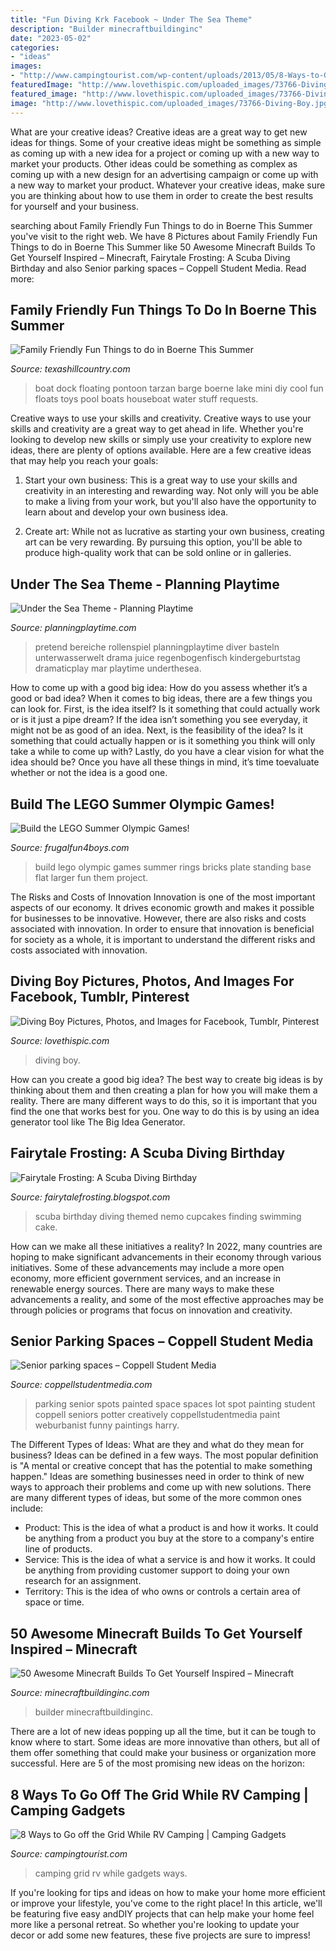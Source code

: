 ```yaml
---
title: "Fun Diving Krk Facebook ~ Under The Sea Theme"
description: "Builder minecraftbuildinginc"
date: "2023-05-02"
categories:
- "ideas"
images:
- "http://www.campingtourist.com/wp-content/uploads/2013/05/8-Ways-to-Go-off-the-Grid-While-RV-Camping.jpg"
featuredImage: "http://www.lovethispic.com/uploaded_images/73766-Diving-Boy.jpg"
featured_image: "http://www.lovethispic.com/uploaded_images/73766-Diving-Boy.jpg"
image: "http://www.lovethispic.com/uploaded_images/73766-Diving-Boy.jpg"
---
```



What are your creative ideas?
Creative ideas are a great way to get new ideas for things. Some of your creative ideas might be something as simple as coming up with a new idea for a project or coming up with a new way to market your products. Other ideas could be something as complex as coming up with a new design for an advertising campaign or come up with a new way to market your product. Whatever your creative ideas, make sure you are thinking about how to use them in order to create the best results for yourself and your business.

	

		
searching about Family Friendly Fun Things to do in Boerne This Summer you've visit to the right web. We have 8 Pictures about Family Friendly Fun Things to do in Boerne This Summer like 50 Awesome Minecraft Builds To Get Yourself Inspired – Minecraft, Fairytale Frosting: A Scuba Diving Birthday and also Senior parking spaces – Coppell Student Media. Read more:
		
    
## Family Friendly Fun Things To Do In Boerne This Summer

<img loading=lazy src="http://texashillcountry.com/wp-content/uploads/19366132_196899804170975_6557125605947239623_n.jpg" onerror="this.onerror=null;this.src='https://tse3.mm.bing.net/th?id=OIP.9emsoATsPN5369rP9ccApwHaGL&amp;pid=15.1';" alt="Family Friendly Fun Things to do in Boerne This Summer">

_Source: texashillcountry.com_

>boat dock floating pontoon tarzan barge boerne lake mini diy cool fun floats toys pool boats houseboat water stuff requests. 

	

Creative ways to use your skills and creativity.
Creative ways to use your skills and creativity are a great way to get ahead in life. Whether you're looking to develop new skills or simply use your creativity to explore new ideas, there are plenty of options available. Here are a few creative ideas that may help you reach your goals:
1. Start your own business: This is a great way to use your skills and creativity in an interesting and rewarding way. Not only will you be able to make a living from your work, but you'll also have the opportunity to learn about and develop your own business idea.

2. Create art: While not as lucrative as starting your own business, creating art can be very rewarding. By pursuing this option, you'll be able to produce high-quality work that can be sold online or in galleries.


    
## Under The Sea Theme - Planning Playtime

<img loading=lazy src="https://planningplaytime.com/wp-content/uploads/2018/05/Preschool-Ocean-Theme-Dramatic-Play-Centers-Fun-Pretend-Play-for-kids.jpg" onerror="this.onerror=null;this.src='https://tse3.mm.bing.net/th?id=OIP.io1OOyv7sTlS41fdQ469SQHaJ4&amp;pid=15.1';" alt="Under the Sea Theme - Planning Playtime">

_Source: planningplaytime.com_

>pretend bereiche rollenspiel planningplaytime diver basteln unterwasserwelt drama juice regenbogenfisch kindergeburtstag dramaticplay mar playtime underthesea. 

	

How to come up with a good big idea: How do you assess whether it’s a good or bad idea?
When it comes to big ideas, there are a few things you can look for. First, is the idea itself? Is it something that could actually work or is it just a pipe dream? If the idea isn’t something you see everyday, it might not be as good of an idea. Next, is the feasibility of the idea? Is it something that could actually happen or is it something you think will only take a while to come up with? Lastly, do you have a clear vision for what the idea should be? Once you have all these things in mind, it’s time toevaluate whether or not the idea is a good one.

    
## Build The LEGO Summer Olympic Games!

<img loading=lazy src="https://frugalfun4boys.com/wp-content/uploads/2016/08/olympic-legos-1-Edited.jpg" onerror="this.onerror=null;this.src='https://tse3.mm.bing.net/th?id=OIP.GB7jBg8XpwpxXTmJNovtMQHaHa&amp;pid=15.1';" alt="Build the LEGO Summer Olympic Games!">

_Source: frugalfun4boys.com_

>build lego olympic games summer rings bricks plate standing base flat larger fun them project. 

	

The Risks and Costs of Innovation
Innovation is one of the most important aspects of our economy. It drives economic growth and makes it possible for businesses to be innovative. However, there are also risks and costs associated with innovation. In order to ensure that innovation is beneficial for society as a whole, it is important to understand the different risks and costs associated with innovation.

    
## Diving Boy Pictures, Photos, And Images For Facebook, Tumblr, Pinterest

<img loading=lazy src="http://www.lovethispic.com/uploaded_images/73766-Diving-Boy.jpg" onerror="this.onerror=null;this.src='https://tse2.mm.bing.net/th?id=OIP.mv4jqyCdiPuIrrs6lawsnwHaJ6&amp;pid=15.1';" alt="Diving Boy Pictures, Photos, and Images for Facebook, Tumblr, Pinterest">

_Source: lovethispic.com_

>diving boy. 

	

How can you create a good big idea?
The best way to create big ideas is by thinking about them and then creating a plan for how you will make them a reality. There are many different ways to do this, so it is important that you find the one that works best for you. One way to do this is by using an idea generator tool like The Big Idea Generator.

    
## Fairytale Frosting: A Scuba Diving Birthday

<img loading=lazy src="http://4.bp.blogspot.com/-IdZ36A4Uung/TwPEWt4CBBI/AAAAAAAAD_U/giq-SRaPA08/s1600/BLOG+Scuba+Collection.jpg" onerror="this.onerror=null;this.src='https://tse4.mm.bing.net/th?id=OIP.G7mGg1FXqnIVLeC4iJrMQAHaJ4&amp;pid=15.1';" alt="Fairytale Frosting: A Scuba Diving Birthday">

_Source: fairytalefrosting.blogspot.com_

>scuba birthday diving themed nemo cupcakes finding swimming cake. 

	

How can we make all these initiatives a reality?
In 2022, many countries are hoping to make significant advancements in their economy through various initiatives. Some of these advancements may include a more open economy, more efficient government services, and an increase in renewable energy sources. There are many ways to make these advancements a reality, and some of the most effective approaches may be through policies or programs that focus on innovation and creativity.

    
## Senior Parking Spaces – Coppell Student Media

<img loading=lazy src="https://coppellstudentmedia.com/wp-content/uploads/2013/01/IMG_2391-675x900.jpg" onerror="this.onerror=null;this.src='https://tse3.mm.bing.net/th?id=OIP.cDXJ82VHooG0DaaRa7t8NgHaJ4&amp;pid=15.1';" alt="Senior parking spaces – Coppell Student Media">

_Source: coppellstudentmedia.com_

>parking senior spots painted space spaces lot spot painting student coppell seniors potter creatively coppellstudentmedia paint weburbanist funny paintings harry. 

	

The Different Types of Ideas: What are they and what do they mean for business?
Ideas can be defined in a few ways. The most popular definition is "A mental or creative concept that has the potential to make something happen." Ideas are something businesses need in order to think of new ways to approach their problems and come up with new solutions. 
There are many different types of ideas, but some of the more common ones include: 
- Product: This is the idea of what a product is and how it works. It could be anything from a product you buy at the store to a company's entire line of products. 
- Service: This is the idea of what a service is and how it works. It could be anything from providing customer support to doing your own research for an assignment. 
- Territory: This is the idea of who owns or controls a certain area of space or time.

    
## 50 Awesome Minecraft Builds To Get Yourself Inspired – Minecraft

<img loading=lazy src="https://minecraftbuildinginc.com/wp-content/uploads/2020/09/50-builds-3-1536x901.jpg" onerror="this.onerror=null;this.src='https://tse1.mm.bing.net/th?id=OIP.lJteavjqNefmpP0Zx8vbNAHaEW&amp;pid=15.1';" alt="50 Awesome Minecraft Builds To Get Yourself Inspired – Minecraft">

_Source: minecraftbuildinginc.com_

>builder minecraftbuildinginc. 

	

There are a lot of new ideas popping up all the time, but it can be tough to know where to start. Some ideas are more innovative than others, but all of them offer something that could make your business or organization more successful. Here are 5 of the most promising new ideas on the horizon: 

    
## 8 Ways To Go Off The Grid While RV Camping | Camping Gadgets

<img loading=lazy src="http://www.campingtourist.com/wp-content/uploads/2013/05/8-Ways-to-Go-off-the-Grid-While-RV-Camping.jpg" onerror="this.onerror=null;this.src='https://tse4.mm.bing.net/th?id=OIP.Ox5lxjzHY1YJNZTznPJxMQHaE8&amp;pid=15.1';" alt="8 Ways to Go off the Grid While RV Camping | Camping Gadgets">

_Source: campingtourist.com_

>camping grid rv while gadgets ways. 

	

If you're looking for tips and ideas on how to make your home more efficient or improve your lifestyle, you've come to the right place! In this article, we'll be featuring five easy andDIY projects that can help make your home feel more like a personal retreat. So whether you're looking to update your decor or add some new features, these five projects are sure to impress!

